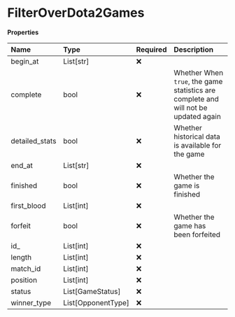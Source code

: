 # FilterOverDota2Games

**Properties**

| Name           | Type               | Required | Description                                                                         |
| :------------- | :----------------- | :------- | :---------------------------------------------------------------------------------- |
| begin_at       | List[str]          | ❌       |                                                                                     |
| complete       | bool               | ❌       | Whether When `true`, the game statistics are complete and will not be updated again |
| detailed_stats | bool               | ❌       | Whether historical data is available for the game                                   |
| end_at         | List[str]          | ❌       |                                                                                     |
| finished       | bool               | ❌       | Whether the game is finished                                                        |
| first_blood    | List[int]          | ❌       |                                                                                     |
| forfeit        | bool               | ❌       | Whether the game has been forfeited                                                 |
| id\_           | List[int]          | ❌       |                                                                                     |
| length         | List[int]          | ❌       |                                                                                     |
| match_id       | List[int]          | ❌       |                                                                                     |
| position       | List[int]          | ❌       |                                                                                     |
| status         | List[GameStatus]   | ❌       |                                                                                     |
| winner_type    | List[OpponentType] | ❌       |                                                                                     |
